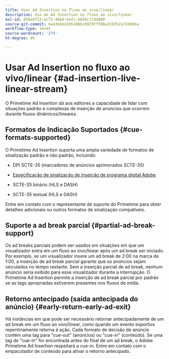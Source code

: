```yaml
---
title: Usar Ad Insertion no fluxo ao vivo/linear
description: Uso do Ad Insertion no fluxo ao vivo/linear
exl-id: d56ed723-ec72-4bbd-befc-6858c7c9d800
source-git-commit: be43bbbd1051886c8979ff590a3197b2a7249b6a
workflow-type: tm+mt
source-wordcount: '274'
ht-degree: 0%

---
```


# Usar Ad Insertion no fluxo ao vivo/linear {#ad-insertion-live-linear-stream}

O Primetime Ad Insertion dá aos editores a capacidade de lidar com situações padrão e complexas de inserção de anúncios que ocorrem durante fluxos dinâmicos/lineares.

## Formatos de Indicação Suportados {#cue-formats-supported}

O Primetime Ad Insertion suporta uma ampla variedade de formatos de sinalização padrão e não padrão, incluindo:

* DPI SCTE-35 (marcadores de anúncios aprimorados SCTE-35)

* [Especificação de sinalização de inserção de programa digital Adobe](https://www.adobe.com/content/dam/acom/en/devnet/primetime/PrimetimeDigitalProgramInsertionSignalingSpecification.pdf)

* SCTE-35 binário (HLS e DASH)

* SCTE-35 textual (HLS e DASH)

Entre em contato com o representante de suporte do Primetime para obter detalhes adicionais ou outros formatos de sinalização compatíveis.

## Suporte a ad break parcial {#partial-ad-break-support}

Os ad breaks parciais podem ser usados em situações em que um visualizador entra em um fluxo ao vivo/linear após um ad break ser iniciado.  Por exemplo, se um visualizador insere um ad break de 2:00 na marca de 1:00, a inserção de ad break parcial garante que os anúncios sejam veiculados no tempo restante. Sem a inserção parcial de ad break, nenhum anúncio seria exibido para esse visualizador durante a interrupção. O Primetime Ad Insertion permite a inserção de ad break parcial por padrão se as tags apropriadas estiverem presentes nos fluxos de mídia.

## Retorno antecipado (saída antecipada do anúncio) {#early-return-early-ad-exit}

Há instâncias em que pode ser necessário retornar antecipadamente de um ad break em um fluxo ao vivo/linear, como quando um evento esportivo repentinamente retorna à ação. Cada formato de decisão de anúncio contém uma tag para &quot;cue-out&quot; (anúncios) ou &quot;cue-in&quot; (conteúdo).  Se uma tag de &quot;cue-in&quot; for encontrada antes do final de um ad break, o Adobe Primetime Ad Insertion respeitará a cue-in.  Entre em contato com o empacotador de conteúdo para ativar o retorno antecipado.
